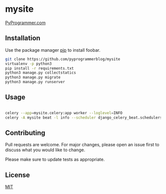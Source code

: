 # mysite

[PyProgrammer.com](https://pyprogrammer.com)

## Installation

Use the package manager [pip](https://pip.pypa.io/en/stable/) to install foobar.

```bash
git clone https://github.com/pyprogrammerblog/mysite
virtualenv -p python3
pip install -r requirements.txt
python3 manage.py collectstatics
python3 manage.py migrate
python3 manage.py runserver
```

## Usage

```bash

celery --app=mysite.celery:app worker --loglevel=INFO
celery -A mysite beat -l info --scheduler django_celery_beat.schedulers:DatabaseScheduler
```

## Contributing
Pull requests are welcome. For major changes, please open an issue first to discuss what you would like to change.

Please make sure to update tests as appropriate.

## License
[MIT](https://choosealicense.com/licenses/mit/)
